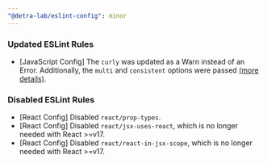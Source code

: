 ```yaml
---
"@detra-lab/eslint-config": minor
---
```


### Updated ESLint Rules

- [JavaScript Config] The `curly` was updated as a Warn instead of an Error. Additionally, the `multi` and `consistent` options were passed [(more details)](https://eslint.org/docs/latest/rules/curly#consistent).

### Disabled ESLint Rules

- [React Config] Disabled `react/prop-types`.
- [React Config] Disabled `react/jsx-uses-react`, which is no longer needed with React >=v17.
- [React Config] Disabled `react/react-in-jsx-scope`, which is no longer needed with React >=v17.
